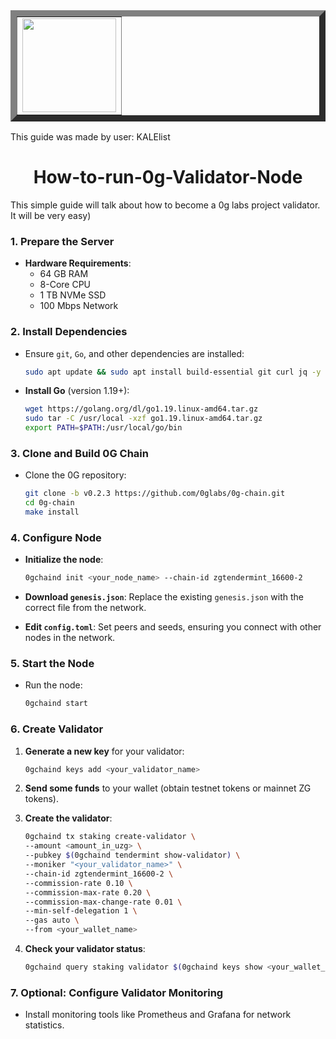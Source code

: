 
<table border=10 align=center>
  <tr>
    <td><img src="https://github.com/user-attachments/assets/da5331f5-f19a-418d-affc-a1dceaa24d12" width=150></td>
  </tr>
</table>

This guide was made by user: KALElist

<h1 align=center> How-to-run-0g-Validator-Node </h1>
This simple guide will talk about how to become a 0g labs project validator. It will be very easy)

### 1. **Prepare the Server**
- **Hardware Requirements**:
  - 64 GB RAM
  - 8-Core CPU
  - 1 TB NVMe SSD
  - 100 Mbps Network

### 2. **Install Dependencies**
- Ensure `git`, `Go`, and other dependencies are installed:
  ```bash
  sudo apt update && sudo apt install build-essential git curl jq -y
  ```

- **Install Go** (version 1.19+):
  ```bash
  wget https://golang.org/dl/go1.19.linux-amd64.tar.gz
  sudo tar -C /usr/local -xzf go1.19.linux-amd64.tar.gz
  export PATH=$PATH:/usr/local/go/bin
  ```

### 3. **Clone and Build 0G Chain**
- Clone the 0G repository:
  ```bash
  git clone -b v0.2.3 https://github.com/0glabs/0g-chain.git
  cd 0g-chain
  make install
  ```

### 4. **Configure Node**
- **Initialize the node**:
  ```bash
  0gchaind init <your_node_name> --chain-id zgtendermint_16600-2
  ```

- **Download `genesis.json`**:
  Replace the existing `genesis.json` with the correct file from the network.
  
- **Edit `config.toml`**:
  Set peers and seeds, ensuring you connect with other nodes in the network.

### 5. **Start the Node**
- Run the node:
  ```bash
  0gchaind start
  ```

### 6. **Create Validator**
1. **Generate a new key** for your validator:
   ```bash
   0gchaind keys add <your_validator_name>
   ```

2. **Send some funds** to your wallet (obtain testnet tokens or mainnet ZG tokens).

3. **Create the validator**:
   ```bash
   0gchaind tx staking create-validator \
   --amount <amount_in_uzg> \
   --pubkey $(0gchaind tendermint show-validator) \
   --moniker "<your_validator_name>" \
   --chain-id zgtendermint_16600-2 \
   --commission-rate 0.10 \
   --commission-max-rate 0.20 \
   --commission-max-change-rate 0.01 \
   --min-self-delegation 1 \
   --gas auto \
   --from <your_wallet_name>
   ```

4. **Check your validator status**:
   ```bash
   0gchaind query staking validator $(0gchaind keys show <your_wallet_name> --bech val -a)
   ```

### 7. **Optional: Configure Validator Monitoring**
- Install monitoring tools like Prometheus and Grafana for network statistics.
